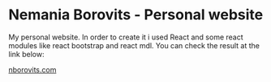 # Nemania Borovits - Personal website

My personal website. In order to create it i used React and some react modules like react bootstrap and react mdl. You can check the result at the link below:

[nborovits.com](https://nborovits.com)
